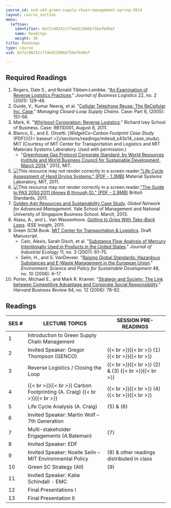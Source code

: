 ```yaml
---
course_id: esd-s43-green-supply-chain-management-spring-2014
layout: course_section
menu:
  leftnav:
    identifier: 6e72c90252cf7de822986b75befbd9af
    name: Readings
    weight: 30
title: Readings
type: course
uid: 6e72c90252cf7de822986b75befbd9af

---
```


Required Readings
-----------------

1.  Rogers, Dale S., and Ronald Tibben‐Lembke. "[An Examination of Reverse Logistics Practices](http://dx.doi.org/10.1002/j.2158-1592.2001.tb00007.x)." _Journal of Business Logistics_ 22, no. 2 (2001): 129–48.
2.  Guide, V., Kumar Neeraj, et al. "[Cellular Telephone Reuse: The ReCellular Inc. Case](http://dx.doi.org/10.1007/3-540-27251-8_14)." _Managing Closed-Loop Supply Chains_. Case: Part 6, (2005): 151–56.
3.  Mark, K. "[Whirlpool Corporation: Reverse Logistics](https://www.iveycases.com/ProductView.aspx?id=51404)." Richard Ivey School of Business. Case: 9B11D001, August 8, 2011.
4.  Blanco, E., and E. Olivetti. [_WidgetCo–Carbon Footprint Case Study_ (PDF)]({{< baseurl >}}/sections/readings/mitesd_s43s14_case_study). MIT (Courtesy of MIT Center for Transportation and Logistics and MIT Materials Systems Laboratory. Used with permission.)
    *   "[Greenhouse Gas Protocol Corporate Standard, by World Resources Institute and World Business Council for Sustainable Development, March 2014](http://www.ghgprotocol.org/standards/corporate-standard)." 2012, MIT.
5.  ![This resource may not render correctly in a screen reader.](/images/inacessible.gif)["Life Cycle Assessment of Hand Drying Systems." (PDF - 1.3MB)](http://environmental-management.ca/lca/LCA_MIT_Hand-Dryers_2011.pdf) Material Systems Laboratory, MIT, 2011.
6.  ![This resource may not render correctly in a screen reader.](/images/inacessible.gif)["The Guide to PAS 2050:2011 (Annex B through G)." (PDF - 2.9MB)](http://www.isa.utl.pt/der/ASAmb/Documentos2012/PAS2050-Guide_2011.pdf) British Standards, 2011.
7.  [Golden Agri Resources and Sustainability Case Study](http://som.yale.edu/our-approach/teaching-method/case-research-and-development/cases-directory/golden-agri-resources-and). _Global Network for Advanced Management_. Yale School of Management and National University of Singapore Business School. March, 2013.
8.  Atasu, A., and L. Van Wassenhove. [_Getting to Grips With Take-Back Laws_](http://www.ieseinsight.com/doc.aspx?id=1213). IESE Insight, 2011.
9.  Green SCM Book. [MIT Center for Transportation & Logistics](http://ctl.mit.edu/). Draft Manuscript.
    *   Cain, Alexis, Sarah Disch, et al. "[Substance Flow Analysis of Mercury Intentionally Used in Products in the United States](http://dx.doi.org/10.1162/jiec.2007.1214)." _Journal of Industrial Ecology_ 11, no. 3 (2007): 61–75.
    *   Selin, H., and S. VanDeveer. "[Raising Global Standards: Hazardous Substances and E-Waste Management in the European Union](http://dx.doi.org/10.3200/ENVT.48.10.6-18)." _Environment: Science and Policy for Sustainable Development_ 48, no. 10 (2006): 6–17.
10.  Porter, Michael E., and Mark R. Kramer. "[Strategy and Society: The Link between Competitive Advantage and Corporate Social Responsibility](http://www.ncbi.nlm.nih.gov/pubmed/17183795)." _Harvard Business Review_ 84, no. 12 (2006): 78–92.

Readings
--------

| SES # | LECTURE TOPICS | SESSION PRE-READINGS |
| --- | --- | --- |
| 1 | Introduction to Green Supply Chain Management | &nbsp; |
| 2 | Invited Speaker: Gregor Thompson (GENCO) |  {{< br >}}{{< br >}} (1) {{< br >}}{{< br >}}  |
| 3 | Reverse Logistics / Closing the Loop |  {{< br >}}{{< br >}} (2) & (3) {{< br >}}{{< br >}}  |
| 4 |  {{< br >}}{{< br >}} Carbon Footprinting (A. Craig) {{< br >}}{{< br >}}  |  {{< br >}}{{< br >}} (4) {{< br >}}{{< br >}}  |
| 5 | Life Cycle Analysis (A. Craig) | (5) & (6) |
| 6 | Invited Speaker: Martin Wolf – 7th Generation | &nbsp; |
| 7 | Multi-stakeholder Engagements (A.Bateman) | (7) |
| 8 | Invited Speaker: EDF | &nbsp; |
| 9 | Invited Speaker: Noelle Selin – MIT Environmental Policy | (8) & other readings distributed in class |
| 10 | Green SC Strategy (All) | (9) |
| 11 | Invited Speaker: Katie Schindall - EMC | &nbsp; |
| 12 | Final Presentations I | &nbsp; |
| 13 | Final Presentation II |
